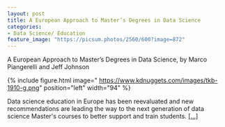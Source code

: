 ```yaml
---
layout: post
title: A European Approach to Master’s Degrees in Data Science
categories:
- Data Science/ Education
feature_image: "https://picsum.photos/2560/600?image=872"
---
```

A European Approach to Master’s Degrees in Data Science, by Marco Piangerelli and Jeff Johnson

{% include figure.html image=" https://www.kdnuggets.com/images/tkb-1910-g.png"  position="left" width="94" %} 

Data science education in Europe has been reevaluated and new recommendations are leading the way to the next generation of data science Master's courses to better support and train students. <a href="https://www.kdnuggets.com/2019/11/top-stories-2019-oct.html">[...]</a>

